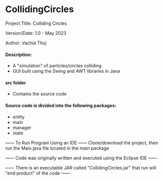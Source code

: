 # CollidingCircles
Project Title: Colliding Circles

Version/Date: 1.0 - May 2023

Author: Vachia Thoj

#### Description: 
- A "simulation" of particles/circles colliding
- GUI built using the Swing and AWT libraries in Java

#### src folder
- Contains the source code

#### Source code is divided into the following packages:
- entity
- main
- manager
- state


—— To Run Program Using an IDE —— Clone/download the project, then run the Main.java file located in the main package

—— Code was originally written and executed using the Eclipse IDE ——

—— There is an executable JAR called "CollidingCircles.jar" that run will "end product" of the code ——

